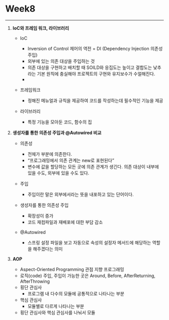 # Week8

---

1. **IoC와 프레임 워크, 라이브러리**
    - IoC
        - Inversion of Control 제어의 역전 = DI (Dependency Injection 의존성 주입)
        - 외부에 있는 의존 대상을 주입하는 것
        - 의존 대상을 구현하고 배치할 때 SOILD와 응집도는 높이고 결합도는 낯추라는 기본 원칙에 충실해야 프로젝트의 구현와 유지보수가 수얼해진다.
        - 
    - 프레임워크
        - 정해진 메뉴얼과 규칙을 제공하여 코드를 작성하는데 필수적인 기능을 제공
        
    - 라이브러리
        - 특정 기능을 모아둔 코드, 함수의 집
    
2. **생성자를 통한 의존성 주입과 @Autowired 비교**
    - 의존성
        - 전체가 부분에 의존한다.
        - “프로그래밍에서 의존 관계는 new로 표현된다”
        - 변수에 값을 할당하는 모든 곳에 의존 관계가 생긴다. 의존 대상이 내부에 있을 수도, 외부에 있을 수도 있다.
        
    - 주입
        - 주입이란 말은 외부에서라는 뜻을 내포하고 있는 단어이다.
        
    - 생성자를 통한 의존성 주입
        - 확장성이 증가
        - 코드 재컴파일과 재배포에 대한 부담 감소
    
    - @Autowired
        - 스프링 설정 파일을 보고 자동으로 속성의 설정자 메서드에 해당하는 역할을 해주겠다는 의미
        
3. **AOP**
    - Aspect-Oriented Programming 관점 지향 프로그래밍
    - 로직(code) 주입, 주입이 가능한 곳은 Around, Before, AfterReturning, AfterThrowing
    - 횡단 관심사
        - 프로그램 내 다수의 모듈에 공통적으로 나타나는 부분
    - 핵심 관심사
        - 모듈별로 다르게 나타나는 부분
    - 횡단 관심사와 핵심 관심사를 나눠서 모듈
